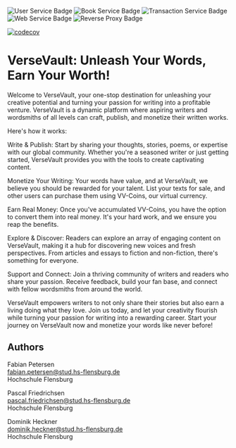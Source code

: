 ![User Service Badge](https://github.com/akatranlp/hsfl-master-ai-cloud-engineering/actions/workflows/user-service-test.yml/badge.svg)
![Book Service Badge](https://github.com/akatranlp/hsfl-master-ai-cloud-engineering/actions/workflows/book-service-test.yml/badge.svg)
![Transaction Service Badge](https://github.com/akatranlp/hsfl-master-ai-cloud-engineering/actions/workflows/transaction-service-test.yml/badge.svg)
![Web Service Badge](https://github.com/akatranlp/hsfl-master-ai-cloud-engineering/actions/workflows/web-service-test.yml/badge.svg)
![Reverse Proxy Badge](https://github.com/akatranlp/hsfl-master-ai-cloud-engineering/actions/workflows/reverse-proxy-test.yml/badge.svg)

[![codecov](https://codecov.io/gh/akatranlp/hsfl-master-ai-cloud-engineering/graph/badge.svg?token=UMTYYPZ8TM)](https://codecov.io/gh/akatranlp/hsfl-master-ai-cloud-engineering)

# VerseVault: Unleash Your Words, Earn Your Worth!

Welcome to VerseVault, your one-stop destination for unleashing your creative potential and turning your passion for writing into a profitable venture. VerseVault is a dynamic platform where aspiring writers and wordsmiths of all levels can craft, publish, and monetize their written works.

Here's how it works:

Write & Publish: Start by sharing your thoughts, stories, poems, or expertise with our global community. Whether you're a seasoned writer or just getting started, VerseVault provides you with the tools to create captivating content.

Monetize Your Writing: Your words have value, and at VerseVault, we believe you should be rewarded for your talent. List your texts for sale, and other users can purchase them using VV-Coins, our virtual currency.

Earn Real Money: Once you've accumulated VV-Coins, you have the option to convert them into real money. It's your hard work, and we ensure you reap the benefits.

Explore & Discover: Readers can explore an array of engaging content on VerseVault, making it a hub for discovering new voices and fresh perspectives. From articles and essays to fiction and non-fiction, there's something for everyone.

Support and Connect: Join a thriving community of writers and readers who share your passion. Receive feedback, build your fan base, and connect with fellow wordsmiths from around the world.

VerseVault empowers writers to not only share their stories but also earn a living doing what they love. Join us today, and let your creativity flourish while turning your passion for writing into a rewarding career. Start your journey on VerseVault now and monetize your words like never before!

## Authors
Fabian Petersen\
fabian.petersen@stud.hs-flensburg.de\
Hochschule Flensburg

Pascal Friedrichsen\
pascal.friedrichsen@stud.hs-flensburg.de\
Hochschule Flensburg

Dominik Heckner\
dominik.heckner@stud.hs-flensburg.de\
Hochschule Flensburg
